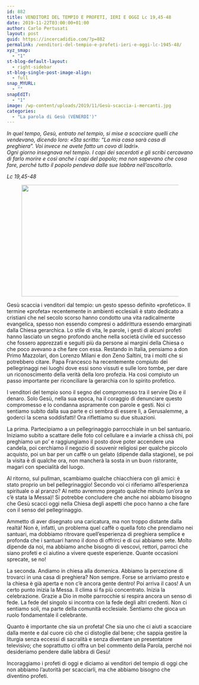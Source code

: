 ```yaml
---
id: 882
title: VENDITORI DEL TEMPIO E PROFETI, IERI E OGGI Lc 19,45-48
date: 2019-11-22T03:00:00+01:00
author: Carlo Pertusati
layout: post
guid: https://incercadidio.com/?p=882
permalink: /venditori-del-tempio-e-profeti-ieri-e-oggi-lc-1945-48/
xyz_smap:
  - "1"
st-blog-default-layout:
  - right-sidebar
st-blog-single-post-image-align:
  - full
snap_MYURL:
  - ""
snapEdIT:
  - "1"
image: /wp-content/uploads/2019/11/Gesù-scaccia-i-mercanti.jpg
categories:
  - "La parola di Gesù (VENERDI')"
---
```

_In quel tempo, Gesù, entrato nel tempio, si mise a scacciare quelli che vendevano, dicendo loro: «Sta scritto: “La mia casa sarà casa di preghiera”. Voi invece ne avete fatto un covo di ladri».  
Ogni giorno insegnava nel tempio. I capi dei sacerdoti e gli scribi cercavano di farlo morire e così anche i capi del popolo; ma non sapevano che cosa fare, perché tutto il popolo pendeva dalle sue labbra nell’ascoltarlo._

<p class="has-text-align-right">
  <em>Lc 19,45-48</em>
</p><figure class="wp-block-image size-large is-resized">

<img src="https://incercadidio.com/wp-content/uploads/2019/11/Parola-giusta.jpg" alt="" class="wp-image-884" width="511" height="301" srcset="https://incercadidio.com/wp-content/uploads/2019/11/Parola-giusta.jpg 416w, https://incercadidio.com/wp-content/uploads/2019/11/Parola-giusta-300x177.jpg 300w" sizes="(max-width: 511px) 100vw, 511px" /> </figure> 

Gesù scaccia i venditori dal tempio: un gesto spesso definito «profetico». Il termine «profeta» recentemente in ambienti ecclesiali è stato dedicato a cristiani che nel secolo scorso hanno condotto una vita radicalmente evangelica, spesso non essendo compresi o addirittura essendo emarginati dalla Chiesa gerarchica. Lo stile di vita, le parole, i gesti di alcuni profeti hanno lasciato un segno profondo anche nella società civile ed successo che fossero apprezzati e seguiti più da persone ai margini della Chiesa o che poco avevano a che fare con essa. Restando in Italia, pensiamo a don Primo Mazzolari, don Lorenzo Milani e don Zeno Saltini, tra i molti che si potrebbero citare. Papa Francesco ha recentemente compiuto dei pellegrinaggi nei luoghi dove essi sono vissuti e sulle loro tombe, per dare un riconoscimento della verità della loro profezia. Ha così compiuto un passo importante per riconciliare la gerarchia con lo spirito profetico.

I venditori del tempio sono il segno del compromesso tra il servire Dio e il denaro. Solo Gesù, nella sua epoca, ha il coraggio di denunciare questo compromesso e lo condanna aspramente con parole e gesti. Noi ci sentiamo subito dalla sua parte e ci sembra di essere lì, a Gerusalemme, a goderci la scena soddisfatti! Ora riflettiamo su due situazioni. 

La prima. Partecipiamo a un pellegrinaggio parrocchiale in un bel santuario. Iniziamo subito a scattare delle foto col cellulare e a inviarle a chissà chi, poi preghiamo un po’ e raggiungiamo il posto dove poter accendere una candela, poi cerchiamo il negozio di souvenir religiosi per qualche piccolo acquisto, poi un bar per un caffè o un gelato (dipende dalla stagione), se poi la visita è di qualche ora, non mancherà la sosta in un buon ristorante, magari con specialità del luogo. 

Al ritorno, sul pullman, scambiamo qualche chiacchiera con gli amici: è stato proprio un bel pellegrinaggio! Secondo voi ci riferiamo all’esperienza spirituale o al pranzo? Al netto avremmo pregato qualche minuto (un’ora se c’è stata la Messa)! Si potrebbe concludere che anche noi abbiamo bisogno che Gesù scacci oggi nella Chiesa degli aspetti che poco hanno a che fare con il senso del pellegrinaggio. 

Ammetto di aver disegnato una caricatura, ma non troppo distante dalla realtà! Non è, infatti, un problema quel caffè o quella foto che prendiamo nei santuari, ma dobbiamo ritrovare quell’esperienza di preghiera semplice e profonda che i santuari hanno il dono di offrirci e di cui abbiamo sete. Molto dipende da noi, ma abbiamo anche bisogno di vescovi, rettori, parroci che siano profeti e ci aiutino a vivere queste esperienze. Quante occasioni sprecate, se no!

La seconda. Andiamo in chiesa alla domenica. Abbiamo la percezione di trovarci in una casa di preghiera? Non sempre. Forse se arriviamo presto e la chiesa è già aperta e non c’è ancora gente dentro! Poi arriva il caos! A un certo punto inizia la Messa. Il clima si fa più concentrato. Inizia la celebrazione. Grazie a Dio in molte parrocchie si respira ancora un senso di fede. La fede del singolo si incontra con la fede degli altri credenti. Non ci sentiamo soli, ma parte della comunità ecclesiale. Sentiamo che gioca un ruolo fondamentale il celebrante. 

Quanto è importante che sia un profeta! Che sia uno che ci aiuti a scacciare dalla mente e dal cuore ciò che ci distoglie dal bene; che sappia gestire la liturgia senza eccessi di sacralità e senza diventare un presentatore televisivo; che soprattutto ci offra un bel commento della Parola, perché noi desideriamo pendere dalle labbra di Gesù! 

Incoraggiamo i profeti di oggi e diciamo ai venditori del tempio di oggi che non abbiamo l’autorità per scacciarli, ma che abbiamo bisogno che diventino profeti.
